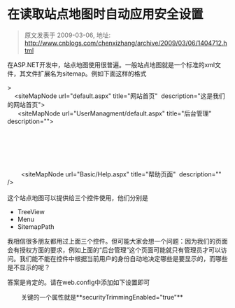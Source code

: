 # 在读取站点地图时自动应用安全设置 
> 原文发表于 2009-03-06, 地址: http://www.cnblogs.com/chenxizhang/archive/2009/03/06/1404712.html 


在ASP.NET开发中，站点地图使用很普遍。一般站点地图就是一个标准的xml文件，其文件扩展名为sitemap。例如下面这样的格式

 <?xml version="1.0" encoding="utf-8" ?>  
<siteMap xmlns="<http://schemas.microsoft.com/AspNet/SiteMap-File-1.0"> >  
    <siteMapNode url="default.aspx" title="网站首页"  description="这是我们的网站首页">  
      <siteMapNode url="UserManagment/default.aspx" title="后台管理"  description="">  
        <siteMapNode url="UserManagment/CreateUser.aspx" title="创建用户"></siteMapNode>  
        <siteMapNode url="UserManagment/CreateRole.aspx" title="创建角色"></siteMapNode>  
        <siteMapNode url="UserManagment/Login.aspx" title="用户登录"></siteMapNode>  
        <siteMapNode url="UserManagment/UserManagmentPage.aspx" title="用户管理"></siteMapNode>  
        <siteMapNode url="UserManagment/RoleManagmentPage.aspx" title="角色管理"></siteMapNode>  
      </siteMapNode>  
        <siteMapNode url="Basic/Help.aspx" title="帮助页面"  description="" />  
    </siteMapNode>  
</siteMap> 这个站点地图可以提供给三个控件使用，他们分别是

 * TreeView
* Menu
* SitemapPath

 我相信很多朋友都用过上面三个控件。但可能大家会想一个问题：因为我们的页面会有授权方面的要求，例如上面的“后台管理”这个页面可能就只有管理员才可以访问。我们能不能在控件中根据当前用户的身份自动地决定哪些是要显示的，而哪些是不显示的呢？

 答案是肯定的。请在web.config中添加如下设置即可

 <siteMap defaultProvider="XmlSiteMapProvider" enabled="true">  
  <providers>  
    <add name="XmlSiteMapProvider" description="通过读取一个站点地图文件" type="System.Web.XmlSiteMapProvider, System.Web, Version=2.0.0.0, Culture=neutral, PublicKeyToken=b03f5f7f11d50a3a" siteMapFile="web.sitemap" **securityTrimmingEnabled="true"/**>  
  </providers>  
</siteMap> 关键的一个属性就是**securityTrimmingEnabled="true"**





